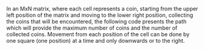 In an MxN matrix, where each cell represents a coin, starting from the upper left position of the matrix and moving to the lower right position, collecting the coins that will be encountered, the following code presents the path which will provide the maximum number of coins and the number of collected coins. Movement from each position of the cell can be done by one square (one position) at a time and only downwards or to the right. 
